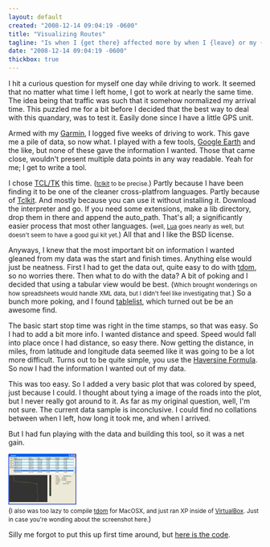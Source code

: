 ```yaml
---
layout: default
created: "2008-12-14 09:04:19 -0600"
title: "Visualizing Routes"
tagline: "Is when I {get there} affected more by when I {leave} or my {travel}?"
date: "2008-12-14 09:04:19 -0600"
thickbox: true
---
```



I hit a curious question for myself one day while driving to work.  It seemed that no matter what time I left home, I got to work at nearly the same time.  The idea being that traffic was such that it somehow normalized my arrival time.  This puzzled me for a bit before I decided that the best way to deal with this quandary, was to test it.  Easily done since I have a little GPS unit.

Armed with my [Garmin][], I logged five weeks of driving to work.  This gave me a pile of data, so now what.  I played with a few tools, [Google Earth][gearth] and the like, but none of these gave the information I wanted. Those that came close, wouldn't present multiple data points in any way readable.  Yeah for me; I get to write a tool.

I chose [TCL/TK][tcl] this time. (<small>[tclkit][] to be precise.</small>) Partly because I have been finding it to be one of the cleaner cross-platfrom languages. Partly because of [Tclkit][].  And mostly because you can use it without installing it.  Download the interpreter and go.  If you need some extensions, make a lib directory, drop them in there and append the auto_path.  That's all; a significantly easier process that most other languages. (<small>well, [Lua][] goes nearly as well, but doesn't seem to have a good gui kit yet.</small>)  All that and I like the BSD license.

Anyways, I knew that the most important bit on information I wanted gleaned from my data was the start and finish times.  Anything else would just be neatness.  First I had to get the data out, quite easy to do with [tdom][], so no worries there.  Then what to do with the data?  A bit of poking and I decided that using a tabular view would be best.  (<small>Which brought wonderings on how spreadsheets would handle XML data, but I didn't feel like investigating that.</small>)  So a bunch more poking, and I found [tablelist][], which turned out be be an awesome find.  

The basic start stop time was right in the time stamps, so that was easy.  So I had to add a bit more info.  I wanted distance and speed.  Speed would fall into place once I had distance, so easy there.  Now getting the distance, in miles, from latitude and longitude data seemed like it was going to be a lot more difficult.  Turns out to be quite simple, you use the [Haversine Formula][haversine].  So now I had the information I wanted out of my data.

This was too easy.  So I added a very basic plot that was colored by speed, just because I could.  I thought about tying a image of the roads into the plot, but I never really got around to it.  As far as my original question, well, I'm not sure.  The current data sample is inconclusive.  I could find no collations between when I left, how long it took me, and when I arrived.

But I had fun playing with the data and building this tool, so it was a net gain.

<a href="/projects/images/routeMapViewerWXP.png" class="thickbox"><img src="/projects/images/routeMapViewerWXPs.png"/></a><br/>
(<small>I also was too lazy to compile [tdom][] for MacOSX, and just ran XP inside of [VirtualBox][]. Just in case you're wonding about the screenshot here.</small>)

Silly me forgot to put this up first time around, but [here is the code](http://tadpol.org/projects/archives/routeMap.tcl.zip).


[Garmin]: http://www.garmin.com
[gearth]: http://earth.google.com
[tcl]: http://tcl.tk
[tclkit]: http://www.equi4.com/tclkit/
[lua]: http://lua.org
[tdom]: http://www.tdom.org
[tablelist]: http://www.nemethi.de/
[Haversine]: http://en.wikipedia.org/wiki/Haversine_formula
[VirtualBox]: http://www.virtualbox.org

